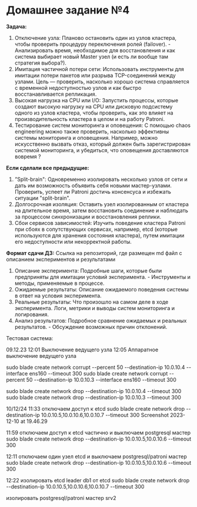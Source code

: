 # Домашнее задание №4
**Задача:**

1. Отключение узла: Планово остановить один из узлов кластера, чтобы проверить процедуру
переключения ролей (failover). - Анализировать время, необходимое для восстановления и как
система выбирает новый Master узел (и есть ли вообще там стратегия выбора?).
2. Имитация частичной потери сети: Использовать инструменты для имитации потери пакетов
или разрыва TCP-соединений между узлами. Цель — проверить, насколько хорошо система
справляется с временной недоступностью узлов и как быстро восстанавливается репликация.
3. Высокая нагрузка на CPU или I/O: Запустить процессы, которые создают высокую нагрузку на CPU или дисковую подсистему одного из узлов кластера, чтобы проверить, как это влияет на
производительность кластера в целом и на работу Patroni.
4. Тестирование систем мониторинга и оповещения: С помощью chaos engineering можно также
проверить, насколько эффективны системы мониторинга и оповещения. Например, можно
искусственно вызвать отказ, который должен быть зарегистрирован системой мониторинга, и
убедиться, что оповещения доставляются вовремя ?

**Если сделали все предыдущие:**
1. ”Split-brain": Одновременно изолировать несколько узлов от сети и дать им возможность
объявить себя новыми мастер-узлами. Проверить, успеет ли Patroni достичь
консенсуса и избежать ситуации "split-brain".
2. Долгосрочная изоляция: Оставить узел изолированным от кластера на длительное время, затем восстановить соединение и наблюдать за процессом синхронизации и
восстановления реплики.
3. Сбои сервисов зависимостей: Изучить поведение кластера Patroni при сбоях в сопутствующих сервисах, например, etcd (которые используются для хранения состояния кластера),
путем имитации его недоступности или некорректной работы.

**Формат сдачи ДЗ:**
Ссылка на репозиторий, где размещен md файл с описанием экспериментов и результатами

1. Описание эксперимента: Подробные шаги, которые были предприняты для
имитации условий эксперимента. - Инструменты и методы, применяемые в
процессе.
2. Ожидаемые результаты: Описание ожидаемого поведения системы в ответ
на условия эксперимента.
3. Реальные результаты: Что произошло на самом деле в ходе эксперимента.
Логи, метрики и выводы систем мониторинга и логирования.
4. Анализ результатов: Подробное сравнение ожидаемых и реальных
результатов. - Обсуждение возможных причин отклонений.

Тестовая система:



09.12.23
12:01 Выключение ведущего узла
12:05 Аппаратное выключение ведущего узла


sudo blade create network corrupt --percent 50 --destination-ip 10.0.10.4 --interface ens160 --timeout 300
sudo blade create network corrupt --percent 50 --destination-ip 10.0.10.3 --interface ens160 --timeout 300

sudo blade create network drop --destination-ip 10.0.10.4  --timeout 300
sudo blade create network drop --destination-ip 10.0.10.3  --timeout 300

10/12/24
11:33
отключаем доступ к etcd
sudo blade create network drop --destination-ip 10.0.10.5,10.0.10.6,10.0.10.7  --timeout 300
Screenshot 2023-12-10 at 19.46.29

11:59
отключаем доступ к etcd частично
и выключаем postgresql мастер
sudo blade create network drop --destination-ip 10.0.10.5,10.0.10.6  --timeout 300

12:11
отключаем один узел etcd
и выключаем postgresql/patroni мастер
sudo blade create network drop --destination-ip 10.0.10.5,10.0.10.6  --timeout 300

12:22
изолировать etcd leader db1 от etcd
sudo blade create network drop --destination-ip 10.0.10.5,10.0.10.6,10.0.10.7  --timeout 300

изолировать postgresql/patroni мастер srv2